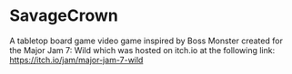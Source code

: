 # SavageCrown
A tabletop board game video game inspired by Boss Monster created for the Major Jam 7: Wild which was hosted on itch.io at the following link: https://itch.io/jam/major-jam-7-wild
